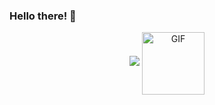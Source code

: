 ### Hello there! 👋
<p align="center">
<img src="https://user-images.githubusercontent.com/16304728/88907427-e938f300-d258-11ea-9a44-a8f8534b67a3.png">
<img align="center" alt="GIF" height="100px" src="https://media.giphy.com/media/du3J3cXyzhj75IOgvA/giphy.gif" />
</p>
